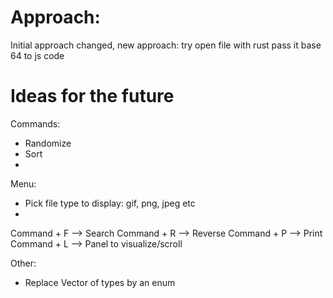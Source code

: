 # Approach:

Initial approach changed, new approach: try open file with rust pass it base 64 to js code


# Ideas for the future



Commands:
- Randomize
- Sort
- 


Menu:
- Pick file type to display: gif, png, jpeg etc
- 


Command + F --> Search
Command + R --> Reverse
Command + P --> Print
Command + L --> Panel to visualize/scroll


Other:
- Replace Vector of types by an enum